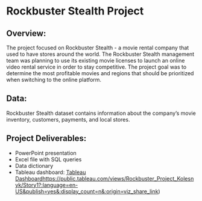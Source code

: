 # Rockbuster Stealth Project
## Overview:
The project focused on Rockbuster Stealth - a movie rental company that used to have stores around the world. 
The Rockbuster Stealth management team was planning to use its existing movie licenses to launch an online video rental service in order to stay competitive. The project goal was to determine the most profitable movies and regions that should be prioritized when switching to the online platform.

## Data:
Rockbuster Stealth dataset contains information about the company’s movie inventory, customers, payments, and local stores.

## Project Deliverables:
- PowerPoint presentation
- Excel file with SQL queries
- Data dictionary
- Tableau dashboard: 
[Tableau Dashboard](https://public.tableau.com/views/Rockbuster_Project_Kolesnyk/Story1?:language=en-US&publish=yes&:display_count=n&:origin=viz_share_link)https://public.tableau.com/views/Rockbuster_Project_Kolesnyk/Story1?:language=en-US&publish=yes&:display_count=n&:origin=viz_share_link)
